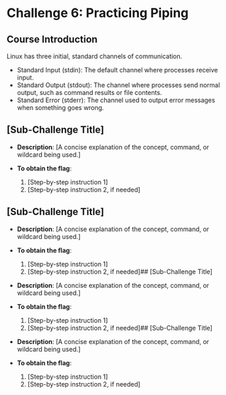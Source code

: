 # Challenge 6: Practicing Piping

## Course Introduction
Linux has three initial, standard channels of communication. 
- Standard Input (stdin): The default channel where processes receive input.
- Standard Output (stdout): The channel where processes send normal output, such as command results or file contents.
- Standard Error (stderr): The channel used to output error messages when something goes wrong.

## [Sub-Challenge Title]
- **Description**: 
  [A concise explanation of the concept, command, or wildcard being used.]

- **To obtain the flag**:
  1. [Step-by-step instruction 1]
  2. [Step-by-step instruction 2, if needed]
  
## [Sub-Challenge Title]
- **Description**: 
  [A concise explanation of the concept, command, or wildcard being used.]

- **To obtain the flag**:
  1. [Step-by-step instruction 1]
  2. [Step-by-step instruction 2, if needed]## [Sub-Challenge Title]
- **Description**: 
  [A concise explanation of the concept, command, or wildcard being used.]

- **To obtain the flag**:
  1. [Step-by-step instruction 1]
  2. [Step-by-step instruction 2, if needed]## [Sub-Challenge Title]
- **Description**: 
  [A concise explanation of the concept, command, or wildcard being used.]

- **To obtain the flag**:
  1. [Step-by-step instruction 1]
  2. [Step-by-step instruction 2, if needed]

